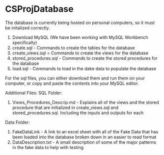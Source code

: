 # CSProjDatabase

The database is currently being hosted on personal computers, so it must be initalized correctly. 
1. Download MySQL (We have been working with MySQL Workbench specifically)
2. create.sql - Commands to create the tables for the database
3. create_views.sql = Commands to create the views for the database
4. stored_procedures.sql - Commands to create the stored procedures for the database
5. load.sql - Commands to load in the dake data to populate the database

For the sql files, you can either download them and run them on your computer, or copy and paste the contents into your MySQL editor.


  

Additional Files: 
SQL Folder: 
1. Views_Procedures_Descrip.md - Explains all of the views and the stored procedure that are initialized in create_views.sql and stored_procedures.sql. Including the inputs and outputs for each

Data Folder: 
1. FakeDataLink - A link to an excel sheet with all of the Fake Data that has been loaded into the database broken down in an easier to read format
2. DataDescription.txt - A small description of some of the major patterns in the fake data to help with testing
